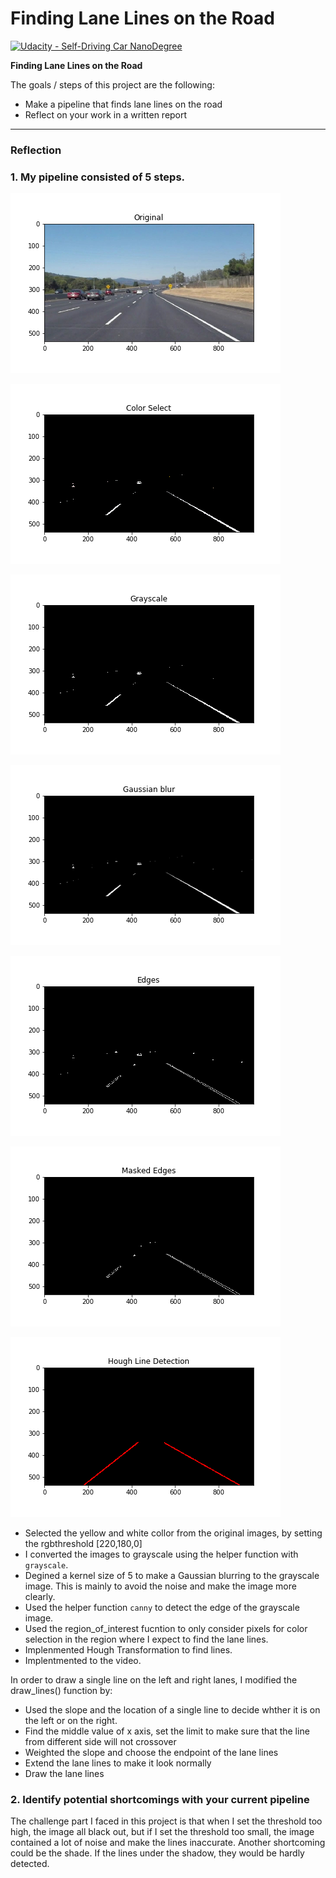 # **Finding Lane Lines on the Road** 
[![Udacity - Self-Driving Car NanoDegree](https://s3.amazonaws.com/udacity-sdc/github/shield-carnd.svg)](http://www.udacity.com/drive)



**Finding Lane Lines on the Road**

The goals / steps of this project are the following:
* Make a pipeline that finds lane lines on the road
* Reflect on your work in a written report


[//]: # (Image References)


[color]: ./process/colorselect.png "colorselect"
[origin]: ./process/original.png "origin"
[grayscale]: ./process/grayscale.png "grayscale"
[Gussian]: ./process/gussian_blur.png "blur"
[edge]: ./process/edges.png "edges"
[masked]: ./process/masked_edges.png "masked"
[hough]: ./process/hough_line.png "hough"

----

### Reflection

### 1. My pipeline consisted of 5 steps.


   ![origin][origin]
   
   ![color][color]
   
   ![grayscale][grayscale]
   
   ![gussian][gussian]
   
   ![edge][edge]
   
   ![masked][masked]
   
   ![hough][hough]
   
  - Selected the yellow and white collor from the original images, by setting the rgbthreshold [220,180,0]
  - I converted the images to grayscale using the helper function with `grayscale`.
  - Degined a kernel size of 5 to make a Gaussian blurring to the grayscale image. This is mainly to avoid the noise and make the image more clearly.
  - Used the helper function `canny` to detect the edge of the grayscale image.
  - Used the region_of_interest fucntion to only consider pixels for color selection in the region where I expect to find the lane lines.
  - Implenmented Hough Transformation to find lines.
  - Implentmented to the video.

In order to draw a single line on the left and right lanes, I modified the draw_lines() function by: 

  - Used the slope and the location of a single line to decide whther it is on the left or on the right.
  - Find the middle value of x axis, set the limit to make sure that the line from different side will not crossover
  - Weighted the slope and choose the endpoint of the lane lines
  - Extend the lane lines to make it look normally
  - Draw the lane lines



### 2. Identify potential shortcomings with your current pipeline

   The challenge part I faced in this project is that when I set the threshold too high, the image all black out, but if I set   the threshold too small, the image contained a lot of noise and make the lines inaccurate. Another shortcoming could be the   shade. If the lines under the shadow, they would be hardly detected. 
